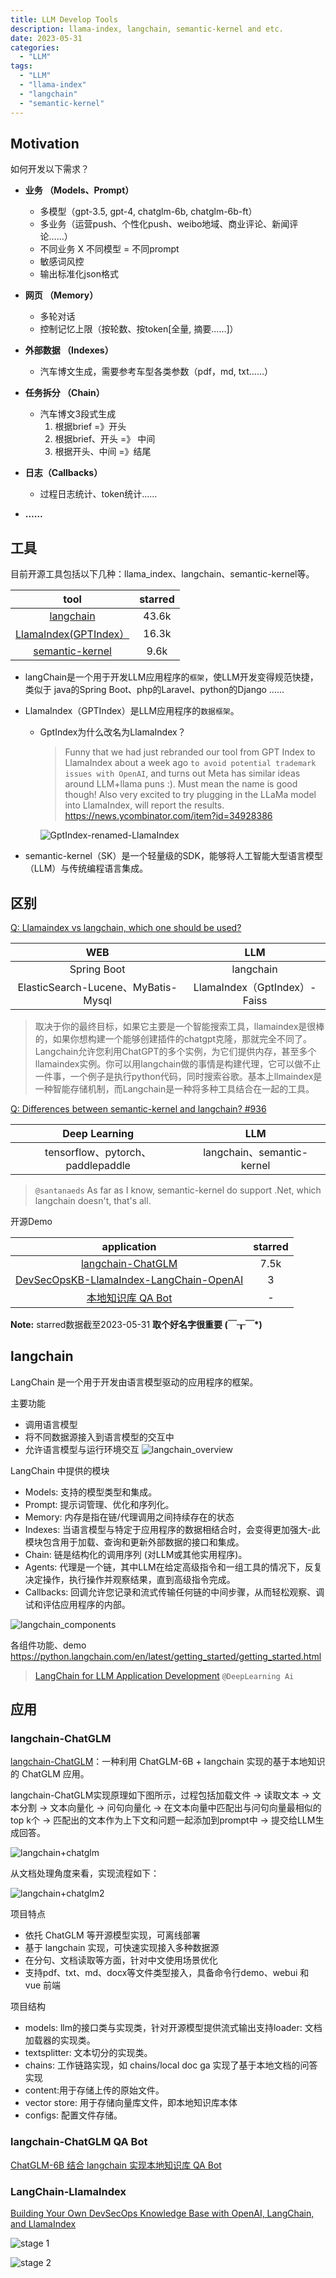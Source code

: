 ```yaml
---
title: LLM Develop Tools
description: llama-index, langchain, semantic-kernel and etc.
date: 2023-05-31
categories:
  - "LLM"
tags:
  - "LLM"
  - "llama-index"
  - "langchain"
  - "semantic-kernel"
---
```


## Motivation

如何开发以下需求？

+ **业务 （Models、Prompt）**
  * 多模型（gpt-3.5, gpt-4, chatglm-6b, chatglm-6b-ft）
  * 多业务（运营push、个性化push、weibo地域、商业评论、新闻评论……）
  * 不同业务 X 不同模型 = 不同prompt
  * 敏感词风控
  * 输出标准化json格式

+ **网页 （Memory）**
  * 多轮对话
  * 控制记忆上限（按轮数、按token[全量, 摘要……]）

+ **外部数据 （Indexes）**
  * 汽车博文生成，需要参考车型各类参数（pdf，md, txt……）

+ **任务拆分 （Chain）**
  * 汽车博文3段式生成 
    1. 根据brief =》开头
    2. 根据brief、开头 =》 中间
    3. 根据开头、中间 =》结尾

+ **日志（Callbacks）**
  * 过程日志统计、token统计……

+ **……**


## 工具

目前开源工具包括以下几种：llama_index、langchain、semantic-kernel等。

<!--more-->

|    tool      | starred         |
|:-----------:| :------------:|
| [langchain](https://github.com/hwchase17/langchain) | 43.6k |
| [LlamaIndex(GPTIndex）](https://github.com/jerryjliu/llama_index) | 16.3k |
| [semantic-kernel](https://github.com/microsoft/semantic-kernel) | 9.6k |

+ langChain是一个用于开发LLM应用程序的`框架`，使LLM开发变得规范快捷，类似于 java的Spring Boot、php的Laravel、python的Django ……

+ LlamaIndex（GPTIndex）是LLM应用程序的`数据框架`。

  + GptIndex为什么改名为LlamaIndex？

    > Funny that we had just rebranded our tool from GPT Index to LlamaIndex about a week ago `to avoid potential trademark issues with OpenAI`, and turns out Meta has similar ideas around LLM+llama puns :). Must mean the name is good though! Also very excited to try plugging in the LLaMa model into LlamaIndex, will report the results. https://news.ycombinator.com/item?id=34928386

    ![GptIndex-renamed-LlamaIndex](/img/WechatIMG1439.png)

+ semantic-kernel（SK）是一个轻量级的SDK，能够将人工智能大型语言模型（LLM）与传统编程语言集成。

## 区别

[Q: Llamaindex vs langchain, which one should be used?](https://community.openai.com/t/llamaindex-vs-langchain-which-one-should-be-used/163139
)

|    WEB      | LLM         |
|:-----------:| :------------:|
| Spring Boot | langchain |
| ElasticSearch-Lucene、MyBatis-Mysql| LlamaIndex（GptIndex）-Faiss|

> 取决于你的最终目标，如果它主要是一个智能搜索工具，llamaindex是很棒的，如果你想构建一个能够创建插件的chatgpt克隆，那就完全不同了。Langchain允许您利用ChatGPT的多个实例，为它们提供内存，甚至多个llamaindex实例。你可以用langchain做的事情是构建代理，它可以做不止一件事，一个例子是执行python代码，同时搜索谷歌。基本上llmaindex是一种智能存储机制，而Langchain是一种将多种工具结合在一起的工具。

[Q: Differences between semantic-kernel and langchain? #936](https://github.com/microsoft/semantic-kernel/issues/936)

|    Deep Learning      | LLM         |
|:-----------:| :------------:|
| tensorflow、pytorch、paddlepaddle | langchain、semantic-kernel|


> `@santanaeds` As far as I know, semantic-kernel do support .Net, which langchain doesn't, that's all.


开源Demo

|    application     | starred         |
|:-----------:| :------------:|
|[langchain-ChatGLM](https://github.com/imClumsyPanda/langchain-ChatGLM) | 7.5k |
|[DevSecOpsKB-LlamaIndex-LangChain-OpenAI](https://github.com/wenqiglantz/DevSecOpsKB-LlamaIndex-LangChain-OpenAI) | 3 |
|[本地知识库 QA Bot](https://www.heywhale.com/mw/project/643977aa446c45f4592a1e59) | - |


**Note:** starred数据截至2023-05-31 **取个好名字很重要 (￣┰￣\*)**


## langchain

LangChain 是一个用于开发由语言模型驱动的应用程序的框架。

主要功能
+ 调用语言模型
+ 将不同数据源接入到语言模型的交互中
+ 允许语言模型与运行环境交互
![langchain_overview](/img/WX20230601-170727@2x.png)

LangChain 中提供的模块
* Models: 支持的模型类型和集成。
* Prompt: 提示词管理、优化和序列化。
* Memory: 内存是指在链/代理调用之间持续存在的状态
* Indexes: 当语言模型与特定于应用程序的数据相结合时，会变得更加强大-此模块包含用于加载、查询和更新外部数据的接口和集成。
* Chain: 链是结构化的调用序列 (对LLM或其他实用程序)。
* Agents: 代理是一个链，其中LLM在给定高级指令和一组工具的情况下，反复决定操作，执行操作并观察结果，直到高级指令完成。
* Callbacks: 回调允许您记录和流式传输任何链的中间步骤，从而轻松观察、调试和评估应用程序的内部。

![langchain_components](/img/WX20230601-170411@2x.png)

各组件功能、demo https://python.langchain.com/en/latest/getting_started/getting_started.html

> [LangChain for LLM Application Development](https://learn.deeplearning.ai/langchain/lesson/1/introduction) `@DeepLearning Ai`



## 应用 

### langchain-ChatGLM

[langchain-ChatGLM](https://github.com/imClumsyPanda/langchain-ChatGLM/tree/master/content/samples)：一种利用 ChatGLM-6B + langchain 实现的基于本地知识的 ChatGLM 应用。


langchain-ChatGLM实现原理如下图所示，过程包括加载文件 -> 读取文本 -> 文本分割 -> 文本向量化 -> 问句向量化 -> 在文本向量中匹配出与问句向量最相似的top k个 -> 匹配出的文本作为上下文和问题一起添加到prompt中 -> 提交给LLM生成回答。

![langchain+chatglm](https://github.com/imClumsyPanda/langchain-ChatGLM/blob/master/img/langchain+chatglm.png?raw=true)

从文档处理角度来看，实现流程如下：

![langchain+chatglm2](https://github.com/imClumsyPanda/langchain-ChatGLM/blob/master/img/langchain+chatglm2.png?raw=true)

项目特点
* 依托 ChatGLM 等开源模型实现，可离线部署
* 基于 langchain 实现，可快速实现接入多种数据源
* 在分句、文档读取等方面，针对中文使用场景优化
* 支持pdf、txt、md、docx等文件类型接入，具备命令行demo、webui 和 vue 前端

项目结构
* models: llm的接口类与实现类，针对开源模型提供流式输出支持loader: 文档加载器的实现类。
* textsplitter: 文本切分的实现类。
* chains: 工作链路实现，如 chains/local doc ga 实现了基于本地文档的问答实现
* content:用于存储上传的原始文件。
* vector store: 用于存储向量库文件，即本地知识库本体
* configs: 配置文件存储。


### langchain-ChatGLM QA Bot

[ChatGLM-6B 结合 langchain 实现本地知识库 QA Bot](https://www.heywhale.com/mw/project/643977aa446c45f4592a1e59)


### LangChain-LlamaIndex

[Building Your Own DevSecOps Knowledge Base with OpenAI, LangChain, and LlamaIndex](https://betterprogramming.pub/building-your-own-devsecops-knowledge-base-with-openai-langchain-and-llamaindex-b28cda15abb7)


![stage 1](https://miro.medium.com/v2/resize:fit:1400/format:webp/1*7-3ejsbENu_qMF77PAzHCw.png)

![stage 2](https://miro.medium.com/v2/resize:fit:1400/format:webp/1*eWgA_U9RAFtm7IS0EmDecQ.png)
